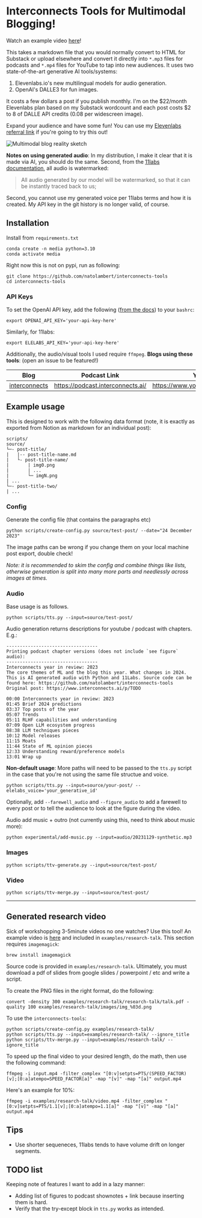 # Interconnects Tools for Multimodal Blogging!

Watch an example video [here](https://www.youtube.com/watch?v=0i0aBJGgtpk)!

This takes a markdown file that you would normally convert to HTML for Substack or upload elsewhere and convert it directly into `*.mp3` files for podcasts and `*.mp4` files for YouTube to tap into new audiences. It uses two state-of-the-art generative AI tools/systems:
1. Elevenlabs.io's new multilingual models for audio generation.
2. OpenAI's DALLE3 for fun images.

It costs a few dollars a post if you publish monthly. I'm on the $22/month Elevenlabs plan based on my Substack wordcount and each post costs $2 to 8 of DALLE API credits (0.08 per widescreen image).

Expand your audience and have some fun! You can use my [Elevenlabs referral link](https://elevenlabs.io/?from=partnerbruce1418) if you're going to try this out!

![Multimodal blog reality sketch](https://github.com/natolambert/interconnects-tools/assets/10695622/096b2f55-f14f-4484-b780-1cfb0bc898ee)

**Notes on using generated audio**: 
In my distribution, I make it clear that it is made via AI, you should do the same.
Second, from the [11labs documentation](https://help.elevenlabs.io/hc/en-us/articles/13313778519057-Are-there-any-restrictions-on-what-voices-I-can-upload-for-voice-cloning-), all audio is watermarked:
> All audio generated by our model will be watermarked, so that it can be instantly traced back to us;

Second, you cannot use my generated voice per 11labs terms and how it is created. 
My API key in the git history is no longer valid, of course.

## Installation
Install from `requirements.txt`
```
conda create -n media python=3.10
conda activate media
```

Right now this is not on pypi, run as following:
```
git clone https://github.com/natolambert/interconnects-tools
cd interconnects-tools
```

### API Keys
To set the OpenAI API key, add the following ([from the docs](https://platform.openai.com/docs/quickstart?context=python)) to your `bashrc`:
```
export OPENAI_API_KEY='your-api-key-here'
```
Similarly, for 11labs:
```
export ELELABS_API_KEY='your-api-key-here'
```
Additionally, the audio/visual tools I used require `ffmpeg`.
**Blogs using these tools**:
(open an issue to be featured!)

| Blog            | Podcast Link                           | YouTube Link                                   |
|-----------------|----------------------------------------|------------------------------------------------|
| [interconnects](https://www.interconnects.ai/) | https://podcast.interconnects.ai/ | https://www.youtube.com/@interconnects |


## Example usage
This is designed to work with the following data format (note, it is exactly as exported from Notion as markdown for an individual post):

```
scripts/
source/
└─- post-title/
|   |-- post-title-name.md
|   └- post-title-name/
|       | img0.png
|       | ...
|       └─ imgN.png
| ...
└─- post-title-two/
| ...
```

### Config
Generate the config file (that contains the paragraphs etc)
```
python scripts/create-config.py source/test-post/ --date="24 December 2023"
```
The image paths can be wrong if you change them on your local machine post export, double check!

*Note: it is recommended to skim the config and combine things like lists, otherwise generation is split into many more parts and needlessly across images at times.*

### Audio 
Base usage is as follows.
```
python scripts/tts.py --input=source/test-post/
```
Audio generation returns descriptions for youtube / podcast with chapters. E.g.:
```
----------------------------------
Printing podcast chapter versions (does not include `see figure` audio):
----------------------------------
Interconnects year in review: 2023
The core themes of ML and the blog this year. What changes in 2024.
This is AI generated audio with Python and 11Labs. Source code can be found here: https://github.com/natolambert/interconnects-tools
Original post: https://www.interconnects.ai/p/TODO

00:00 Interconnects year in review: 2023
01:45 Brief 2024 predictions
03:37 Top posts of the year
05:07 Trends
05:11 RLHF capabilities and understanding
07:09 Open LLM ecosystem progress
08:38 LLM techniques pieces
10:12 Model releases
11:15 Moats
11:44 State of ML opinion pieces
12:33 Understanding reward/preference models
13:01 Wrap up
```

**Non-default usage**:
More paths will need to be passed to the `tts.py` script in the case that you're not using the same file structue and voice.
```
python scripts/tts.py --input=source/your-post/ --elelabs_voice='your_generative_id' 
```
Optionally, add `--farewell_audio` and `--figure_audio` to add a farewell to every post or to tell the audience to look at the figure during the video.

Audio add music + outro (not currently using this, need to think about music more):
```
python experimental/add-music.py --input=audio/20231129-synthetic.mp3
```

### Images
```
python scripts/ttv-generate.py --input=source/test-post/
```

### Video
```
python scripts/ttv-merge.py --input=source/test-post/
```

----
## Generated research  video
Sick of workshopping 3-5minute videos no one watches? Use this tool! An example video is [here](https://youtu.be/mc-QmqMPhSA) and included in `examples/research-talk`.
This section requires `imagemagick`:
```
brew install imagemagick
```
Source code is provided in `examples/research-talk`.
Ultimately, you must download a pdf of slides from google slides / powerpoint / etc and write a script.

To create the PNG files in the right format, do the following:
```
convert -density 300 examples/research-talk/research-talk/talk.pdf -quality 100 examples/research-talk/images/img_%03d.png
```

To use the `interconnects-tools`:
```
python scripts/create-config.py examples/research-talk/
python scripts/tts.py --input=examples/research-talk/ --ignore_title
python scripts/ttv-merge.py --input=examples/research-talk/ --ignore_title
```

To speed up the final video to your desired length, do the math, then use the following command:
```
ffmpeg -i input.mp4 -filter_complex "[0:v]setpts=PTS/(SPEED_FACTOR)[v];[0:a]atempo=SPEED_FACTOR[a]" -map "[v]" -map "[a]" output.mp4
```
Here's an example for 10%:
```
ffmpeg -i examples/research-talk/video.mp4 -filter_complex "[0:v]setpts=PTS/1.1[v];[0:a]atempo=1.1[a]" -map "[v]" -map "[a]" output.mp4
```

## Tips

* Use shorter sequeneces, 11labs tends to have volume drift on longer segments.

## TODO list
Keeping note of features I want to add in a lazy manner:
* Adding list of figures to podcast shownotes + link because inserting them is hard.
* Verify that the try-except block in `tts.py` works as intended.
